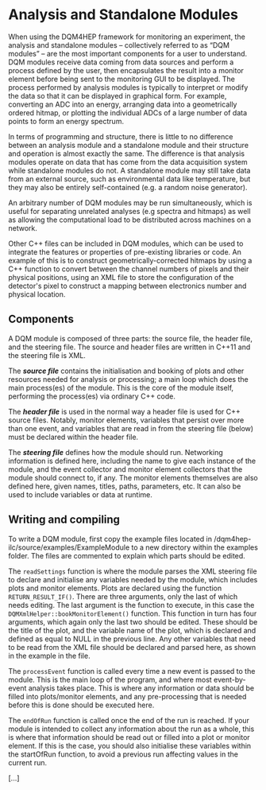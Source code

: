 # Analysis and Standalone Modules
When using the DQM4HEP framework for monitoring an experiment, the analysis and standalone modules – collectively referred to as “DQM modules” – are the most important components for a user to understand. DQM modules receive data coming from data sources and perform a process defined by the user, then encapsulates the result into a monitor element before being sent to the monitoring GUI to be displayed. The process performed by analysis modules is typically to interpret or modify the data so that it can be displayed in graphical form. For example, converting an ADC into an energy, arranging data into a geometrically ordered hitmap, or plotting the individual ADCs of a large number of data points to form an energy spectrum.

In terms of programming and structure, there is little to no difference between an analysis module and a standalone module and their structure and operation is almost exactly the same. The difference is that analysis modules operate on data that has come from the data acquisition system while standalone modules do not. A standalone module may still take data from an external source, such as environmental data like temperature, but they may also be entirely self-contained (e.g. a random noise generator). 

An arbitrary number of DQM modules may be run simultaneously, which is useful for separating unrelated analyses (e.g spectra and hitmaps) as well as allowing the computational load to be distributed across machines on a network.

Other C++ files can be included in DQM modules, which can be used to integrate the features or properties of pre-existing libraries or code. An example of this is to construct geometrically-corrected hitmaps by using a C++ function to convert between the channel numbers of pixels and their physical positions, using an XML file to store the configuration of the detector's pixel to construct a mapping between electronics number and physical location.

## Components
A DQM module is composed of three parts: the source file, the header file, and the steering file. The source and header files are written in C++11 and the steering file is XML. 

The **_source file_** contains the initialisation and booking of plots and other resources needed for analysis or processing; a main loop which does the main process(es) of the module. This is the core of the module itself, performing the process(es) via ordinary C++ code.

The **_header file_** is used in the normal way a header file is used for C++ source files. Notably, monitor elements, variables that persist over more than one event, and variables that are read in from the steering file (below) must be declared within the header file.

The **_steering file_** defines how the module should run. Networking information is defined here, including the name to give each instance of the module, and the event collector and monitor element collectors that the module should connect to, if any. The monitor elements themselves are also defined here, given names, titles, paths, parameters, etc. It can also be used to include variables or data at runtime.

## Writing and compiling
To write a DQM module, first copy the example files located in /dqm4hep-ilc/source/examples/ExampleModule to a new directory within the examples folder. The files are commented to explain which parts should be edited.

The `readSettings` function is where the module parses the XML steering file to declare and initialise any variables needed by the module, which includes plots and monitor elements. Plots are declared using the function `RETURN_RESULT_IF()`. There are three arguments, only the last of which needs editing. The last argument is the function to execute, in this case the `DQMXmlHelper::bookMonitorElement()` function. This function in turn has four arguments, which again only the last two should be edited. These should be the title of the plot, and the variable name of the plot, which is declared and defined as equal to NULL in the previous line. Any other variables that need to be read from the XML file should be declared and parsed here, as shown in the example in the file.

The `processEvent` function is called every time a new event is passed to the module. This is the main loop of the program, and where most event-by-event analysis takes place. This is where any information or data should be filled into plots/monitor elements, and any pre-processing that is needed before this is done should be executed here.

The `endOfRun` function is called once the end of the run is reached. If your module is intended to collect any information about the run as a whole, this is where that information should be read out or filled into a plot or monitor element. If this is the case, you should also initialise these variables within the startOfRun function, to avoid a previous run affecting values in the current run.

[...]
